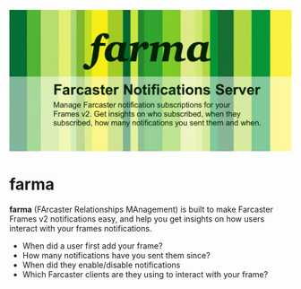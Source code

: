 ![farma-git-social](farma-git-social.png)

# farma

**farma** (FArcaster Relationships MAnagement) is built to make Farcaster Frames v2 
notifications easy, and help you get insights on how users interact with your 
frames notifications.

- When did a user first add your frame?
- How many notifications have you sent them since?
- When did they enable/disable notifications
- Which Farcaster clients are they using to interact with your frame?

